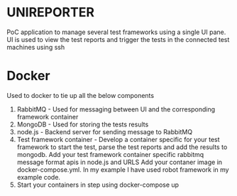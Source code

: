 # UNIREPORTER

PoC application to manage several test frameworks using a single UI pane. 
UI is used to view the test reports and trigger the tests in the connected test machines using ssh

# Docker
Used to docker to tie up all the below components
1. RabbitMQ - Used for messaging between UI and the corresponding framework container
2. MongoDB - Used for storing the tests results
3. node.js - Backend server for sending message to RabbitMQ
4. Test framework container -  Develop a container specific for your test framework to start the test, parse the test reports
   and add the results to mongodb. Add your test framework container specific rabbitmq message format apis in node.js and URLS
   Add your contaner image in docker-compose.yml. In my example I have used robot framework in my example code.
5. Start your containers in step using docker-compose up
